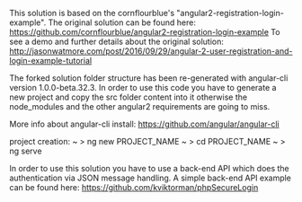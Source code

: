 This solution is based on the cornflourblue's "angular2-registration-login-example".
The original solution can be found here:
https://github.com/cornflourblue/angular2-registration-login-example
To see a demo and further details about the original solution:
http://jasonwatmore.com/post/2016/09/29/angular-2-user-registration-and-login-example-tutorial

The forked solution folder structure has been re-generated with angular-cli version 1.0.0-beta.32.3.
In order to use this code you have to generate a new project and copy the src folder content into it otherwise the node_modules and the other angular2 requirements are going to miss.

More info about angular-cli install:
https://github.com/angular/angular-cli

project creation:
~ > ng new PROJECT_NAME
~ > cd PROJECT_NAME
~ > ng serve

In order to use this solution you have to use a back-end API which does the authentication via JSON message handling.
A simple back-end API example can be found here:
https://github.com/kviktorman/phpSecureLogin
